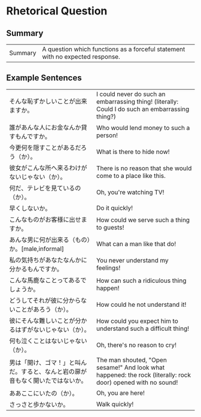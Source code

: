# Rhetorical Question

## Summary

<table><tr>   <td>Summary</td>   <td>A question which functions as a forceful statement with no expected response.</td></tr></table>

## Example Sentences

<table><tr>   <td>そんな恥ずかしいことが出来ますか。</td>   <td>I could never do such an embarrassing thing! (literally: Could I do such an embarrassing thing?)</td></tr><tr>   <td>誰があんな人にお金なんか貸すもんですか。</td>   <td>Who would lend money to such a person!</td></tr><tr>   <td>今更何を隠すことがあるだろう（か）。</td>   <td>What is there to hide now!</td></tr><tr>   <td>彼女がこんな所へ来るわけがないじゃない（か）。</td>   <td>There is no reason that she would come to a place like this.</td></tr><tr>   <td>何だ、テレビを見ているの（か）。</td>   <td>Oh, you're watching TV!</td></tr><tr>   <td>早くしないか。</td>   <td>Do it quickly!</td></tr><tr>   <td>こんなものがお客様に出せますか。</td>   <td>How could we serve such a thing to guests!</td></tr><tr>   <td>あんな男に何が出来る（もの）か。[male,informal]</td>   <td>What can a man like that do!</td></tr><tr>   <td>私の気持ちがあなたなんかに分かるもんですか。</td>   <td>You never understand my feelings!</td></tr><tr>   <td>こんな馬鹿なことってあるでしょうか。</td>   <td>How can such a ridiculous thing happen!</td></tr><tr>   <td>どうしてそれが彼に分からないことがあろう（か）。</td>   <td>How could he not understand it!</td></tr><tr>   <td>彼にそんな難しいことが分かるはずがないじゃない（か）。</td>   <td>How could you expect him to understand such a difficult thing!</td></tr><tr>   <td>何も泣くことはないじゃない（か）。</td>   <td>Oh, there's no reason to cry!</td></tr><tr>   <td>男は「開け、ゴマ！」と叫んだ。すると、なんと岩の扉が音もなく開いたではないか。</td>   <td>The man shouted, &quot;Open sesame!&quot; And look what happened: the rock (literally: rock door) opened with no sound!</td></tr><tr>   <td>ああここにいたの（か）。</td>   <td>Oh, you are here!</td></tr><tr>   <td>さっさと歩かないか。</td>   <td>Walk quickly!</td></tr></table>

